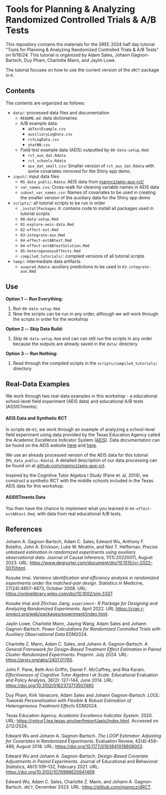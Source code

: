 # Tools for Planning &amp; Analyzing Randomized Controlled Trials &amp; A/B Tests



This repository contains the materials for the SREE 2024 half day tutorial "Tools for Planning &amp; Analyzing Randomized Controlled Trials &amp; A/B Tests" on 9/18/24. This tutorial is organized by Adam Sales, Johann Gagnon-Bartsch, Duy Pham, Charlotte Mann, and Jaylin Lowe.

The tutorial focuses on how to use the current version of the `dRCT` package in `R`.

## Contents
The contents are organized as follows:

- `data/`: processed data files and documentation
  - `README.md`: data dictionaries
  - A/B example data:
    - `abTestExample.csv`
    - `auxiliaryLogData.csv`
    - `rctLogData.csv`
    - `yhatNN.csv`
  - Field test example data (AEIS) outputted by `00-data-setup.Rmd`:
    - `rct_aux_dat.Rdata`
    - `rct_schools.Rdata`
    - `aux_dat_small.csv`: Smaller version of `rct_aux_dat.Rdata` with some covariates removed for the Shiny app demo. 
- `input/`: input data files
  - `MS_data_public.Rdata`: AEIS data from [manncz/aeis-aux-rct/](https://github.com/manncz/aeis-aux-rct/)
  - `var_names.csv`: Cross-walk for cleaning variable names in AEIS data
  - `subset_var_names.csv`: Names of covariates to be used in creating the smaller version of the auxiliary data for the Shiny app demo
- `scripts/`: all tutorial scripts to be run in order
  - `_installPackages.R`: contains code to install all packages used in tutorial scripts
  - `00-data-setup.Rmd`
  - `01-explore-aeis-data.Rmd`
  - `02-effect-est.Rmd`
  - `03-integrate-aux.Rmd`
  - `04-effect-estABtest.Rmd`
  - `04-effect-estABtestSolution.Rmd`
  - `05-heterogeneousEffects.Rmd`
  - `compiled_tutorials/`: compiled versions of all tutorial scripts
- `temp/`: intermediate data artifacts
  - `auxpred.Rdata`: auxiliary predictions to be used in `03-integrate-aux.Rmd`

## Use

**Option 1 -- Run Everything:**
1. Run `00-data-setup.Rmd`
3. Now the scripts can be run in any order, although we will work through the scripts in order for the workshop


**Option 2 -- Skip Data Build:**
1. Skip `00-data-setup.Rmd` and can can still run the scripts in any order because the outputs are already saved in the `data/` directory

**Option 3 -- Run Nothing:**
1. Read through the compiled scripts in the `scripts/compiled_tutorials/` directory


## Real-Data Examples

We work through two real-data examples in this workshop - a educational school-level field experiment (AEIS data) and educational A/B tests (ASSISTments).

#### AEIS Data and Synthetic RCT

In scripts `00`-`03`, we work through an example of analyzing a school-level field experiment using data provided by the Texas Education Agency called the Academic Excellence Indicator System ([AEIS](https://rptsvr1.tea.texas.gov/perfreport/aeis/index.html)). Data documentation can be found on the AEIS website [here](https://rptsvr1.tea.texas.gov/perfreport/aeis/2008/xplore/aeisref.html) and [here](https://rptsvr1.tea.texas.gov/perfreport/aeis/2008/masking.html).

We use an already processed version of the AEIS data for this tutorial (`MS_data_public.Rdata`). A detailed description of our data processing can be found on at [github.com/manncz/aeis-aux-rct](https://github.com/manncz/aeis-aux-rct).

Inspired by the Cognitive Tutor Algebra I Study (Pane et. al, 2014), we construct a synthetic RCT with the middle schools included in the Texas AEIS data for this workshop.

#### ASSISTments Data

You then have the chance to implement what you learned in `04-effect-estABtest.Rmd`, with data from real educational A/B tests.


## References

Johann A. Gagnon-Bartsch, Adam C. Sales, Edward Wu, Anthony F. Botelho, John A.
Erickson, Luke W. Miratrix, and Neil T. Heffernan. *Precise unbiased estimation in randomized experiments using auxiliary observational data.* Journal of Causal Inference,
11(1):20220011, August 2023. URL:
https://www.degruyter.com/document/doi/10.1515/jci-2022-0011/html.

Kosuke Imai. *Variance identification and efficiency analysis in randomized experiments under the matched-pair design.* Statistics in Medicine, 27(24):4857–4873, October 2008. URL: https://onlinelibrary.wiley.com/doi/10.1002/sim.3337.

Kosuke Imai and Zhichao Jiang. *`experiment:` R Package for Designing and Analyzing Randomized Experiments.* April 2022. URL https://cran.r-project.org/web/packages/experiment/index.html.

Jaylin Lowe, Charlotte Mann, Jiaying Wang, Adam Sales and Johann Gagnon-Bartsch. *Power Calculations for Randomized Controlled Trials with Auxiliary Observational Data* EDM2024. 

Charlotte Z. Mann, Adam C. Sales, and Johann A. Gagnon-Bartsch. *A General Framework for Design-Based Treatment Effect Estimation in Paired Cluster-Randomized Experiments*. Preprint. July 2024. URL: https://arxiv.org/abs/2407.01765.

John F. Pane, Beth Ann Griffin, Daniel F. McCaffrey, and Rita Karam. *Effectiveness of Cognitive Tutor Algebra I at Scale.* Educational Evaluation and Policy Analysis, 36(2):
127–144, June 2014. URL: https://doi.org/10.3102/0162373713507480.

Duy Pham, Kirk Vanacore, Adam Sales and Johann Gagnon-Bartsch. *LOOL: Towards Personalization with Flexible & Robust Estimation of Heterogeneous Treatment Effects* EDM2024.

Texas Education Agency. *Academic Excellence Indicator System*. 2020. URL: https://rptsvr1.tea.texas.gov/perfreport/aeis/index.html. Accessed on 2/12/2024.

Edward Wu and Johann A. Gagnon-Bartsch. *The LOOP Estimator: Adjusting for Covariates in Randomized Experiments*. Evaluation Review, 42(4):458–488, August 2018. URL: https://doi.org/10.1177/0193841X18808003.

Edward Wu and Johann A. Gagnon-Bartsch. *Design-Based Covariate Adjustments in Paired Experiments*. Journal of Educational and Behavioral Statistics, 46(1):109–132, February 2021. URL: https://doi.org/10.3102/1076998620941469.


Edward Wu, Adam C. Sales, Charlotte Z. Mann, and Johann A. Gagnon-Bartsch. *`dRCT`*,
December 2023. URL: https://github.com/manncz/dRCT.
